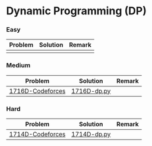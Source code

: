 # Dynamic Programming (DP)

### Easy

| Problem | Solution | Remark |
| ------- | -------- | ------ |
|         |          |        |



### Medium

| Problem                                                      | Solution                                                     | Remark |
| ------------------------------------------------------------ | ------------------------------------------------------------ | ------ |
| [1716D-Codeforces](https://codeforces.com/problemset/problem/1716/D) | [1716D-dp.py](https://github.com/chuzhumin98/PythonForMillions/blob/main/Codeforces/1716/1716D-dp.py) |        |



### Hard

| Problem | Solution | Remark |
| ------- | -------- | ------ |
| [1714D-Codeforces](https://codeforces.com/problemset/problem/1714/D) | [1714D-dp.py](https://github.com/chuzhumin98/PythonForMillions/blob/main/Codeforces/1714/1714D-dp.py) |        |